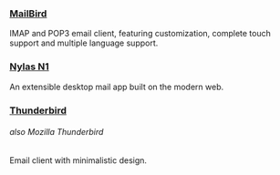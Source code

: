 ### [MailBird](https://www.mailbird.com/)

IMAP and POP3 email client, featuring customization, complete touch support and multiple language support.

### [Nylas N1](https://www.nylas.com/download/)

An extensible desktop mail app built on the modern web.

### [Thunderbird](https://www.mozilla.org/en-US/thunderbird/)

###### also Mozilla Thunderbird

Email client with minimalistic design.

